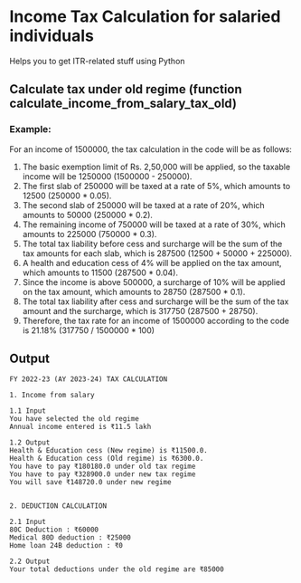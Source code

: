 # Income Tax Calculation for salaried individuals

Helps you to get ITR-related stuff using Python

## Calculate tax under old regime (function calculate_income_from_salary_tax_old)
  
### Example:
For an income of 1500000, the tax calculation in the code will be as follows:

1. The basic exemption limit of Rs. 2,50,000 will be applied, so the taxable income will be 1250000 (1500000 - 250000).
2. The first slab of 250000 will be taxed at a rate of 5%, which amounts to 12500 (250000 * 0.05).
3. The second slab of 250000 will be taxed at a rate of 20%, which amounts to 50000 (250000 * 0.2).
4. The remaining income of 750000 will be taxed at a rate of 30%, which amounts to 225000 (750000 * 0.3).
5. The total tax liability before cess and surcharge will be the sum of the tax amounts for each slab, which is 287500 (12500 + 50000 + 225000).
6. A health and education cess of 4% will be applied on the tax amount, which amounts to 11500 (287500 * 0.04).
7. Since the income is above 500000, a surcharge of 10% will be applied on the tax amount, which amounts to 28750 (287500 * 0.1).
8. The total tax liability after cess and surcharge will be the sum of the tax amount and the surcharge, which is 317750 (287500 + 28750).
9. Therefore, the tax rate for an income of 1500000 according to the code is 21.18% (317750 / 1500000 * 100)


## Output
```
FY 2022-23 (AY 2023-24) TAX CALCULATION

1. Income from salary

1.1 Input
You have selected the old regime
Annual income entered is ₹11.5 lakh

1.2 Output
Health & Education cess (New regime) is ₹11500.0.
Health & Education cess (Old regime) is ₹6300.0.
You have to pay ₹180180.0 under old tax regime
You have to pay ₹328900.0 under new tax regime
You will save ₹148720.0 under new regime


2. DEDUCTION CALCULATION

2.1 Input
80C Deduction : ₹60000
Medical 80D deduction : ₹25000
Home loan 24B deduction : ₹0

2.2 Output
Your total deductions under the old regime are ₹85000
```
